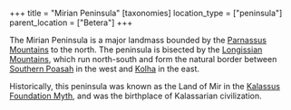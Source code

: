 +++
title = "Mirian Peninsula"
[taxonomies]
location_type = ["peninsula"]
parent_location = ["Betera"]
+++

The Mirian Peninsula is a major landmass bounded by the
[Parnassus Mountains](@/locations/parnassus-mountains.md) to the north. The
peninsula is bisected by the
[Longissian Mountains](@/locations/longissian-mountains.md), which run
north-south and form the natural border between
[Southern Poasah](@/locations/southern-poasah.md) in the west and
[Kolha](@/locations/kolha.md) in the east.

Historically, this peninsula was known as the Land of Mir in the
[Kalassus Foundation Myth](@/world-novelty/kalassus-foundation-myth.md), and was
the birthplace of Kalassarian civilization.
